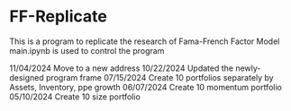 # FF-Replicate
This is a program to replicate the research of Fama-French Factor Model
main.ipynb is used to control the program

11/04/2024 Move to a new address
10/22/2024 Updated the newly-designed program frame
07/15/2024 Create 10 portfolios separately by Assets, Inventory, ppe growth
06/07/2024 Create 10 momentum portfolio
05/10/2024 Create 10 size portfolio
